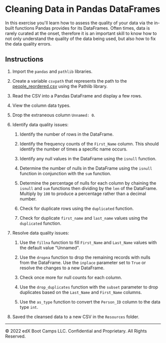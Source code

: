 # Cleaning Data in Pandas DataFrames

In this exercise you'll learn how to assess the quality of your data via the in-built functions Pandas provides for its DataFrames. Often times, data is rarely curated at the onset, therefore it is an important skill to know how to not only understand the quality of the data being used, but also how to fix the data quality errors.

## Instructions

1. Import the `pandas` and `pathlib` libraries.

2. Create a variable `csvpath` that represents the path to the [people_reordered.csv](Resources/people_reordered.csv) using the Pathlib library.

3. Read the CSV into a Pandas DataFrame and display a few rows.

4. View the column data types.

5. Drop the extraneous column `Unnamed: 0`.

6. Identify data quality issues:

    1. Identify the number of rows in the DataFrame.

    2. Identify the frequency counts of the `First_Name` column. This should identify the number of times a specific name occurs.

    3. Identify any null values in the DataFrame using the `isnull` function.

    4. Determine the number of nulls in the DataFrame using the `isnull` function in conjunction with the `sum` function.

    5. Determine the percentage of nulls for each column by chaining the `isnull` and `sum` functions then dividing by the `len` of the DataFrame. Multiply by `100` to produce a percentage rather than a decimal number.

    6. Check for duplicate rows using the `duplicated` function.

    7. Check for duplicate `first_name` and `last_name` values using the `duplicated` function.

7. Resolve data quality issues:

    1. Use the `fillna` function to fill `First_Name` and `Last_Name` values with the default value "Unnamed".

    2. Use the `dropna` function to drop the remaining records with nulls from the DataFrame. Use the `inplace` parameter set to `True` or resolve the changes to a new DataFrame.

    3. Check once more for null counts for each column.

    4. Use the `drop_duplicates` function with the `subset` parameter to drop duplicates based on the `Last_Name` and `First_Name` columns.

    5. Use the `as_type` function to convert the `Person_ID` column to the data type `int`.

8. Saved the cleansed data to a new CSV in the `Resources` folder.

---

© 2022 edX Boot Camps LLC. Confidential and Proprietary. All Rights Reserved.
